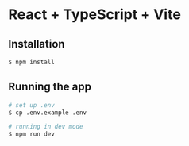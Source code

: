 # React + TypeScript + Vite

## Installation

```bash
$ npm install
```

## Running the app

```bash
# set up .env
$ cp .env.example .env

# running in dev mode
$ npm run dev
```
